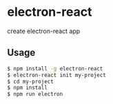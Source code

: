 # electron-react
create electron-react app

## Usage

``` bash
$ npm install -g electron-react
$ electron-react init my-project
$ cd my-project
$ npm install
$ npm run electron
